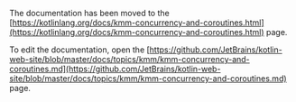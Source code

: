 The documentation has been moved to the [https://kotlinlang.org/docs/kmm-concurrency-and-coroutines.html](https://kotlinlang.org/docs/kmm-concurrency-and-coroutines.html) page.

To edit the documentation, open the [https://github.com/JetBrains/kotlin-web-site/blob/master/docs/topics/kmm/kmm-concurrency-and-coroutines.md](https://github.com/JetBrains/kotlin-web-site/blob/master/docs/topics/kmm/kmm-concurrency-and-coroutines.md) page.